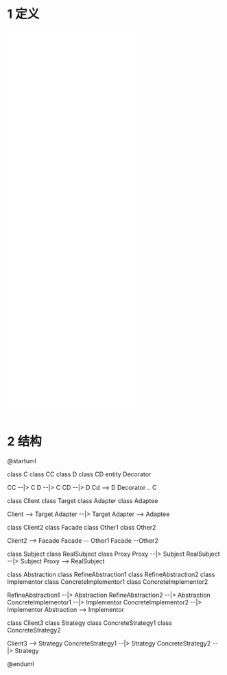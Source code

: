 

# 1 定义

![Decorator](Decorator.md)
![Facade](Facade.md)
![Adapter](Adapter.md)
![Bridge](Bridge.md)
![Proxy](Proxy.md)
![Decorator](Decorator.md)


# 2 结构

@startuml

class C
class CC
class D
class CD
entity Decorator

CC --|> C
D --|> C
CD --|> D
Cd --> D
Decorator .. C


class Client
class Target
class Adapter
class Adaptee

Client --> Target
Adapter --|> Target
Adapter --> Adaptee

class Client2
class Facade
class Other1
class Other2

Client2 --> Facade
Facade -- Other1
Facade --Other2


class Subject
class RealSubject
class Proxy
Proxy --|> Subject
RealSubject --|> Subject
Proxy --> RealSubject


class Abstraction
class RefineAbstraction1
class RefineAbstraction2
class Implementor
class ConcreteImplementor1
class ConcreteImplementor2

RefineAbstraction1 --|> Abstraction
RefineAbstraction2 --|> Abstraction
ConcreteImplementor1 --|> Implementor
ConcreteImplementor2 --|> Implementor
Abstraction --> Implementor

class Client3
class Strategy
class ConcreteStrategy1
class ConcreteStrategy2

Client3 --> Strategy
ConcreteStrategy1 --|> Strategy
ConcreteStrategy2 --|> Strategy



@enduml